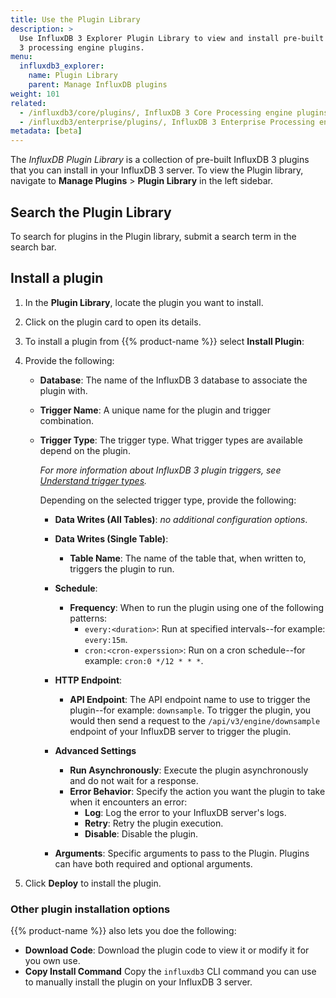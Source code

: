 ```yaml
---
title: Use the Plugin Library
description: >
  Use InfluxDB 3 Explorer Plugin Library to view and install pre-built InfluxDB
  3 processing engine plugins.
menu:
  influxdb3_explorer:
    name: Plugin Library
    parent: Manage InfluxDB plugins
weight: 101
related:
  - /influxdb3/core/plugins/, InfluxDB 3 Core Processing engine plugins
  - /influxdb3/enterprise/plugins/, InfluxDB 3 Enterprise Processing engine plugins
metadata: [beta]
---
```


The _InfluxDB Plugin Library_ is a collection of pre-built InfluxDB 3 plugins that
you can install in your InfluxDB 3 server. To view the Plugin library, navigate
to **Manage Plugins** > **Plugin Library** in the left sidebar.

## Search the Plugin Library

To search for plugins in the Plugin library, submit a search term in the search bar.

## Install a plugin

1.  In the **Plugin Library**, locate the plugin you want to install.
2.  Click on the plugin card to open its details.
3.  To install a plugin from {{% product-name %}} select **Install Plugin**:
4.  Provide the following:

    - **Database**: The name of the InfluxDB 3 database to associate the
      plugin with.
    - **Trigger Name**: A unique name for the plugin and trigger combination.
    - **Trigger Type**: The trigger type. What trigger types are available
      depend on the plugin.
      
      _For more information about InfluxDB 3 plugin triggers, see
      [Understand trigger types](/influxdb3/enterprise/plugins/#understand-trigger-types)._
      
      Depending on the selected trigger type, provide the following:

      - **Data Writes (All Tables)**: _no additional configuration options_.
      - **Data Writes (Single Table)**:
        - **Table Name**: The name of the table that, when written to, triggers the plugin to run.
      - **Schedule**:
        - **Frequency**: When to run the plugin using one of the following patterns:
          - `every:<duration>`: Run at specified intervals--for example:
            `every:15m`.
          - `cron:<cron-experssion>`: Run on a cron schedule--for
            example: `cron:0 */12 * * *`.
      - **HTTP Endpoint**:
        - **API Endpoint**: The API endpoint name to use to trigger the plugin--for
          example: `downsample`. To trigger the plugin, you would then send
          a request to the `/api/v3/engine/downsample` endpoint of your InfluxDB
          server to trigger the plugin.
      
      - **Advanced Settings**
        - **Run Asynchronously**: Execute the plugin asynchronously and do not
          wait for a response.
        - **Error Behavior**: Specify the action you want the plugin to take
          when it encounters an error:
          - **Log**: Log the error to your InfluxDB server's logs.
          - **Retry**: Retry the plugin execution.
          - **Disable**: Disable the plugin.

      - **Arguments**: Specific arguments to pass to the Plugin.
        Plugins can have both required and optional arguments.

5.  Click **Deploy** to install the plugin.

### Other plugin installation options

{{% product-name %}} also lets you doe the following:

- **Download Code**: Download the plugin code to view it or modify it for you own use.
- **Copy Install Command** Copy the `influxdb3` CLI command you can use to
  manually install the plugin on your InfluxDB 3 server.

